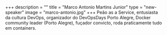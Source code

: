 +++
description = ""
title = "Marco Antonio Martins Junior"
type = "new-speaker"
image = "marco-antonio.jpg"
+++
Peão as a Service, entusiasta da cultura DevOps, organizador do DevOpsDays Porto Alegre, Docker community leader (Porto Alegre), fuçador convicto, roda praticamente tudo em containers.